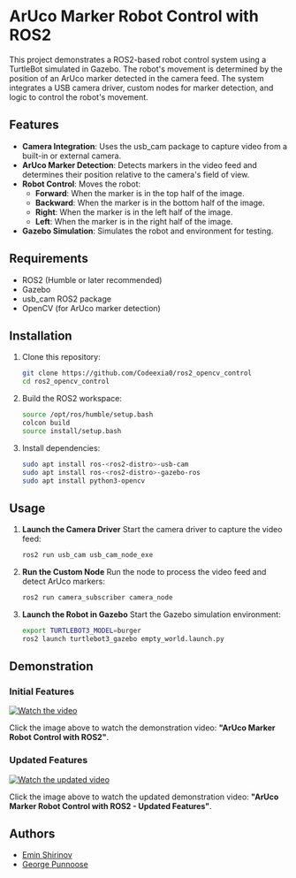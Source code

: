 # ArUco Marker Robot Control with ROS2

This project demonstrates a ROS2-based robot control system using a TurtleBot simulated in Gazebo. The robot's movement is determined by the position of an ArUco marker detected in the camera feed. The system integrates a USB camera driver, custom nodes for marker detection, and logic to control the robot's movement.

## Features

- **Camera Integration**: Uses the usb_cam package to capture video from a built-in or external camera.
- **ArUco Marker Detection**: Detects markers in the video feed and determines their position relative to the camera's field of view.
- **Robot Control**: Moves the robot:
  - **Forward**: When the marker is in the top half of the image.
  - **Backward**: When the marker is in the bottom half of the image.
  - **Right**: When the marker is in the left half of the image.
  - **Left**: When the marker is in the right half of the image.
- **Gazebo Simulation**: Simulates the robot and environment for testing.

## Requirements

- ROS2 (Humble or later recommended)
- Gazebo
- usb_cam ROS2 package
- OpenCV (for ArUco marker detection)

## Installation

1. Clone this repository:
   
   ```bash
   git clone https://github.com/Codeexia0/ros2_opencv_control
   cd ros2_opencv_control
   ```

2. Build the ROS2 workspace:
   
   ```bash
   source /opt/ros/humble/setup.bash
   colcon build
   source install/setup.bash
   ```

3. Install dependencies:
   
   ```bash
   sudo apt install ros-<ros2-distro>-usb-cam
   sudo apt install ros-<ros2-distro>-gazebo-ros
   sudo apt install python3-opencv
   ```

## Usage

1. **Launch the Camera Driver**
   Start the camera driver to capture the video feed:
   
   ```bash
   ros2 run usb_cam usb_cam_node_exe
   ```

2. **Run the Custom Node**
   Run the node to process the video feed and detect ArUco markers:
   
   ```bash
   ros2 run camera_subscriber camera_node
   ```

3. **Launch the Robot in Gazebo**
   Start the Gazebo simulation environment:
   
   ```bash
   export TURTLEBOT3_MODEL=burger
   ros2 launch turtlebot3_gazebo empty_world.launch.py
   ```

## Demonstration

### Initial Features
[![Watch the video](https://img.youtube.com/vi/AUqGh9ucM-A/0.jpg)](https://www.youtube.com/watch?v=AUqGh9ucM-A)

Click the image above to watch the demonstration video: **"ArUco Marker Robot Control with ROS2"**.

### Updated Features
[![Watch the updated video](https://img.youtube.com/vi/zUkfx-ANzOE/0.jpg)](https://www.youtube.com/watch?v=zUkfx-ANzOE)

Click the image above to watch the updated demonstration video: **"ArUco Marker Robot Control with ROS2 - Updated Features"**.

## Authors
- [Emin Shirinov](https://www.github.com/Codeexia0)
- [George Punnoose](https://www.github.com/George-P-1)

